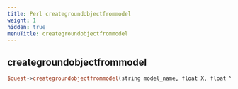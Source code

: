 ```yaml
---
title: Perl creategroundobjectfrommodel
weight: 1
hidden: true
menuTitle: creategroundobjectfrommodel
---
```

## creategroundobjectfrommodel
```perl
$quest->creategroundobjectfrommodel(string model_name, float X, float Y, float Z, float heading, [int object_type], [uint32 decay_time-ms = 300000])
```